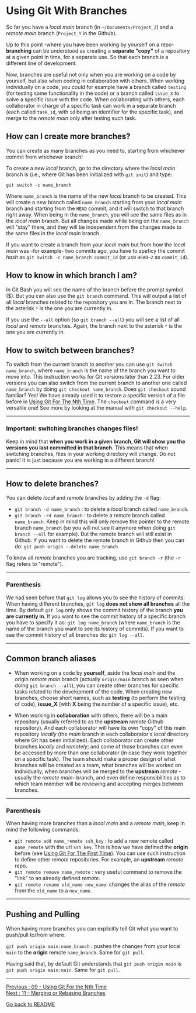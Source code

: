 # Using Git With Branches

So far you have a *local main* branch (in `~/Documents/Project_Z`) and a *remote main* branch (`Project_Y` in the Github).  

Up to this point -where you have been working by yourself on a repo- **branching** can be understood as creating a **separate "copy"** of a repository at a given point in time, for a separate use. So that each branch is a different line of development.  

Now, branches are useful not only when you are working on a code by yourself, but also when coding in collaboration with others. When working individually on a code, you could for example have a branch called `testing` (for testing some functionality in the code) or a branch called `issue_X` to solve a specific issue with the code. When collaborating with others, each collaborator in charge of a specific task can work in a separate branch (each called `task_id`, with `id` being an identifier for the specific task), and merge to the *remote main* only after testing such task.     

## How can I create more branches? 

You can create as many branches as you need to, starting from whichever commit from whichever branch!  

To create a new *local* branch, go to the directory where the *local main* branch is (i.e., where Git has been initialized with `git init`) and type:  

```
git switch -c name_branch
```
Where `name_branch` is the name of the new *local* branch to be created. This will create a new branch called `name_branch` starting from your *local main* branch and starting from the `HEAD` commit, and it will switch to that branch right away. When being in the `name_branch`, you will see the same files as in the *local main* branch. But all changes made while being on the `name_branch` will "stay" there, and they will be independent from the changes made to the same files in the *local main* branch.  

If you want to create a branch from your *local main* but from how the *local main* was -for example- two commits ago, you have to speficy the commit *hash* as `git switch -c name_branch commit_id` (or use `HEAD~2` as `commit_id`).   

## How to know in which branch I am?

In Git Bash you will see the name of the branch before the prompt symbol ($). But you can also use the `git branch` command. This will output a list of all *local* branches related to the repository you are in. The branch next to the asterisk `*` is the one you are currently in. 

If you use the `--all` option (so `git branch --all`) you will see a list of all *local* and *remote* branches. Again, the branch next to the asterisk `*` is the one you are currently in. 

## How to switch between branches?

To switch from the current branch to another you can use `git switch name_branch`, where `name_branch` is the name of the branch you want to move into. This instruction works for Git versions later than 2.23. For older versions you can also switch from the current branch to another one called `name_branch` by doing `git checkout name_branch`. Does `git checkout` sound familiar? Yes! We have already used it to restore a specific version of a file before in [Using Git For The Nth Time](https://github.com/HeatherAn/recommended-coding-practices/blob/main/09-Using-Git-For-The-Nth-Time.md). The `checkout` command is a very versatile one! See more by looking at the manual with `git checkout --help`.

____________________

### Important: switching branches changes files!

Keep in mind that **when you work in a given branch, Git will show you the versions you last committed in that branch**. This means that when switching branches, files in your working directory will change. Do not panic! It is just because you are working in a different branch! 
____________________

## How to delete branches?

You can delete *local* and *remote* branches by adding the `-d` flag:  

- `git branch -d name_branch` : to delete a *local* branch called `name_branch`.  
- `git branch -rd name_branch` : to delete a *remote* branch called `name_branch`. Keep in mind this will only remove the pointer to the remote branch `name_branch` (so you will not see it anymore when doing `git branch --all` for example). But the remote branch will still exist in Github. If you want to delete the remote branch in Github then you can do: `git push origin --delete name_branch`   

To know all *remote* branches you are tracking, use `git branch -r` (the `-r` flag refers to "remote").  

_________________

### Parenthesis

We had seen before that `git log` allows you to see the history of commits. When having different branches, `git log` **does not show all branches** all the time. By default `git log` only shows the commit history of the branch **you are currently in**. If you want to see the commit history of a specific branch you have to specify it as: `git log name_branch` (where `name_branch` is the name of the branch you want to see its history of commits). If you want to see the commit history of all branches do: `git log --all`.
_________________

## Common branch aliases

- When working on a code by **yourself**, aside the *local main* and the origin *remote main* branch (actually `origin/main` branch as seen when doing `git branch --all`), you can create other branches for specific tasks related to the development of the code. When creating new branches, choose short names, such as **testing** (to perform the testing of code), **issue_X** (with **X** being the number of a specific issue), etc.  

- When working in **collaboration** with others, there will be a main repository (usually referred to as the **upstream** *remote* Github repository). And each collaborator will have its own "copy" of this main repository *locally* (the *main* branch in each collaborator's *local* directory where Git has been initialized). Each collaborator can create other branches *locally* and *remotely*; and some of those branches can even be accessed by more than one collaborator (in case they work together on a specific task). The team should make a proper design of what branches will be created as a team, what branches will be worked on individually, when branches will be merged to the **upstream** *remote* -usually the *remote main*- branch, and even define responsibilities as to which team member will be reviewing and accepting merges between branches.

________________ 

### Parenthesis

When having more branches than a *local main* and a *remote main*, keep in mind the following commands:  

- `git remote add name_remote ssh_key` : to add a new remote called `name_remote` with the url `ssh_key`. This is how we have defined the **origin** before (see [Using Git For The First Time](https://github.com/HeatherAn/recommended-coding-practices/blob/main/08-Using-Git-For-The-First-Time.md)). You can use such instruction to define other *remote* repositories. For example, an **upstream** *remote* repo.  
- `git remote remove name_remote` : very useful command to remove the "link" to an already defined *remote*.   
- `git remote rename old_name new_name`: changes the alias of the *remote* from the `old_name` to a `new_name`.    
_________________

## Pushing and Pulling

When having more branches you can explicitly tell Git what you want to push/pull to/from where. 

`git push origin main:name_branch` : pushes the changes from your local `main` to the **origin** remote `name_branch`. Same for `git pull`.  

Having said that, by default Git understands that `git push origin main` is `git push origin main:main`. Same for `git pull`.   
______________________

[Previous : 09 - Using Git For the Nth Time](https://github.com/HeatherAn/recommended-coding-practices/blob/main/09-Using-Git-For-The-Nth-Time.md)  
[Next : 11 - Merging or Rebasing Branches](https://github.com/HeatherAn/recommended-coding-practices/blob/main/11-Merging-Or-Rebasing-Branches.md)  

[Go back to README](https://github.com/HeatherAn/recommended-coding-practices#readme)
